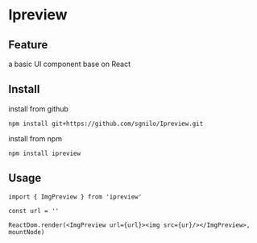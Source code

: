 # Ipreview

## Feature

a basic UI component base on React

## Install

install from github

```
npm install git+https://github.com/sgnilo/Ipreview.git
```

install from npm

```
npm install ipreview
```

## Usage

```
import { ImgPreview } from 'ipreview'

const url = ''

ReactDom.render(<ImgPreview url={url}><img src={ur}/></ImgPreview>, mountNode)
```
